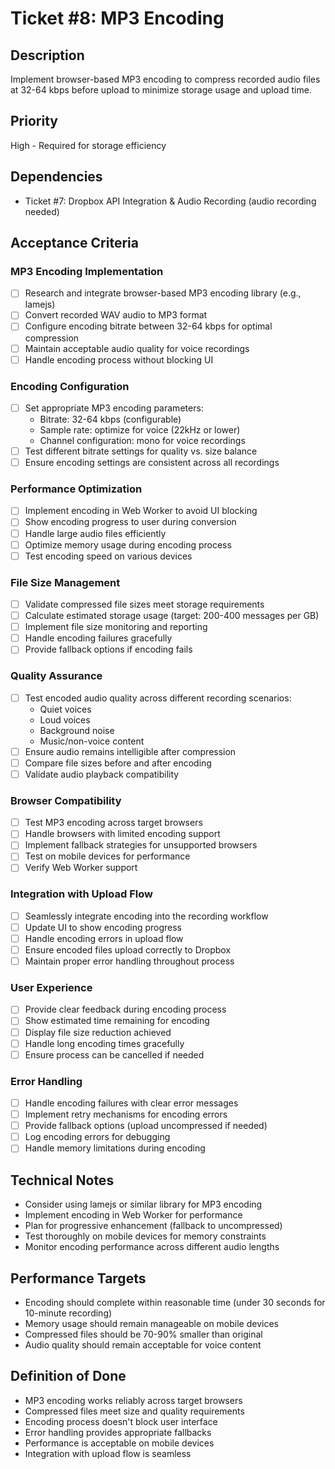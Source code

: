 # Ticket #8: MP3 Encoding

## Description

Implement browser-based MP3 encoding to compress recorded audio files at 32-64 kbps before upload to minimize storage usage and upload time.

## Priority

High - Required for storage efficiency

## Dependencies

- Ticket #7: Dropbox API Integration & Audio Recording (audio recording needed)

## Acceptance Criteria

### MP3 Encoding Implementation

- [ ] Research and integrate browser-based MP3 encoding library (e.g., lamejs)
- [ ] Convert recorded WAV audio to MP3 format
- [ ] Configure encoding bitrate between 32-64 kbps for optimal compression
- [ ] Maintain acceptable audio quality for voice recordings
- [ ] Handle encoding process without blocking UI

### Encoding Configuration

- [ ] Set appropriate MP3 encoding parameters:
  - Bitrate: 32-64 kbps (configurable)
  - Sample rate: optimize for voice (22kHz or lower)
  - Channel configuration: mono for voice recordings
- [ ] Test different bitrate settings for quality vs. size balance
- [ ] Ensure encoding settings are consistent across all recordings

### Performance Optimization

- [ ] Implement encoding in Web Worker to avoid UI blocking
- [ ] Show encoding progress to user during conversion
- [ ] Handle large audio files efficiently
- [ ] Optimize memory usage during encoding process
- [ ] Test encoding speed on various devices

### File Size Management

- [ ] Validate compressed file sizes meet storage requirements
- [ ] Calculate estimated storage usage (target: 200-400 messages per GB)
- [ ] Implement file size monitoring and reporting
- [ ] Handle encoding failures gracefully
- [ ] Provide fallback options if encoding fails

### Quality Assurance

- [ ] Test encoded audio quality across different recording scenarios:
  - Quiet voices
  - Loud voices
  - Background noise
  - Music/non-voice content
- [ ] Ensure audio remains intelligible after compression
- [ ] Compare file sizes before and after encoding
- [ ] Validate audio playback compatibility

### Browser Compatibility

- [ ] Test MP3 encoding across target browsers
- [ ] Handle browsers with limited encoding support
- [ ] Implement fallback strategies for unsupported browsers
- [ ] Test on mobile devices for performance
- [ ] Verify Web Worker support

### Integration with Upload Flow

- [ ] Seamlessly integrate encoding into the recording workflow
- [ ] Update UI to show encoding progress
- [ ] Handle encoding errors in upload flow
- [ ] Ensure encoded files upload correctly to Dropbox
- [ ] Maintain proper error handling throughout process

### User Experience

- [ ] Provide clear feedback during encoding process
- [ ] Show estimated time remaining for encoding
- [ ] Display file size reduction achieved
- [ ] Handle long encoding times gracefully
- [ ] Ensure process can be cancelled if needed

### Error Handling

- [ ] Handle encoding failures with clear error messages
- [ ] Implement retry mechanisms for encoding errors
- [ ] Provide fallback options (upload uncompressed if needed)
- [ ] Log encoding errors for debugging
- [ ] Handle memory limitations during encoding

## Technical Notes

- Consider using lamejs or similar library for MP3 encoding
- Implement encoding in Web Worker for performance
- Plan for progressive enhancement (fallback to uncompressed)
- Test thoroughly on mobile devices for memory constraints
- Monitor encoding performance across different audio lengths

## Performance Targets

- Encoding should complete within reasonable time (under 30 seconds for 10-minute recording)
- Memory usage should remain manageable on mobile devices
- Compressed files should be 70-90% smaller than original
- Audio quality should remain acceptable for voice content

## Definition of Done

- MP3 encoding works reliably across target browsers
- Compressed files meet size and quality requirements
- Encoding process doesn't block user interface
- Error handling provides appropriate fallbacks
- Performance is acceptable on mobile devices
- Integration with upload flow is seamless
